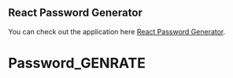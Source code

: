 ## React Password Generator

You can check out the application here [React Password Generator](https://fervent-volhard-f2991a.netlify.app/).


# Password_GENRATE
